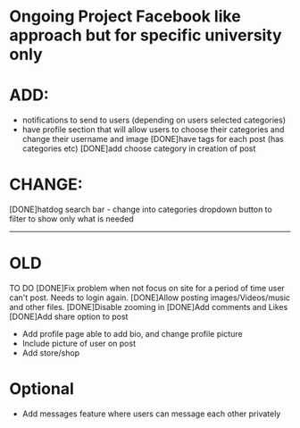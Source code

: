 # Ongoing Project Facebook like approach but for specific university only

# ADD:
- notifications to send to users (depending on users selected categories)
- have profile section that will allow users to choose their categories and change their username and image
[DONE]have tags for each post (has categories etc)
[DONE]add choose category in creation of post


# CHANGE:
[DONE]hatdog search bar - change into categories dropdown button to filter to show only what is needed




------------------------------------------------------------------------------------------------------------

# OLD
TO DO
[DONE]Fix problem when not focus on site for a period of time user can't post. Needs to login again.
[DONE]Allow posting images/Videos/music and other files.
[DONE]Disable zooming in
[DONE]Add comments and Likes
[DONE]Add share option to post
- Add profile page able to add bio, and change profile picture
- Include picture of user on post
- Add store/shop

  
# Optional
- Add messages feature where users can message each other privately


